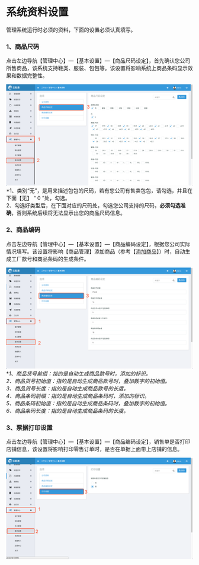 # 系统资料设置

管理系统运行时必须的资料，下面的设置必须认真填写。

### 1、商品尺码

点击左边导航【管理中心】—【基本设置】—【商品尺码设定】，首先确认您公司所售商品，该系统支持鞋类、服装、包包等。该设置将影响系统上商品条码显示效果和数据完整性。

![](/assets/glzx-jbsz-spcm.png)\*1、类别“无”，是用来描述包包的尺码，若有您公司有售卖包包，请勾选，并且在下面【无】 “ 0 ”处，勾选。  
  2、勾选好类型后，在下面对应的尺码处，勾选您公司支持的尺码，**必须勾选准确**，否则系统后续将无法显示出您的商品尺码信息。

### 2、商品编码

点击左边导航【管理中心】—【基本设置】—【商品编码设定】，根据您公司实际情况填写。该设置将影响【商品管理】添加商品（参考【[添加商品](/shang-pin-guan-li/shang-pin.md)】）时，自动生成工厂款号和商品条码的生成条件。

![](/assets/glzx-spbm.png)\*_1、商品货号前缀：指的是自动生成商品款号时，添加的标识。  
  2、商品货号初始值：指的是自动生成商品款号时，叠加数字的初始值。  
  3、商品货号长度：指的是自动生成商品款号的长度。  
  4、商品条码前缀：指的是自动生成商品条码时，添加的标识。  
  5、商品条码初始值：指的是自动生成商品条码时，叠加数字的初始值。  
  6、商品条码长度：指的是自动生成商品条码的长度。_

### 3、票据打印设置

点击左边导航【管理中心】—【基本设置】—【商品编码设定】，销售单是否打印店铺信息，该设置将影响打印零售订单时，是否在单据上面带上店铺的信息。

![](/assets/glzx-jbsz-dyss.png)

